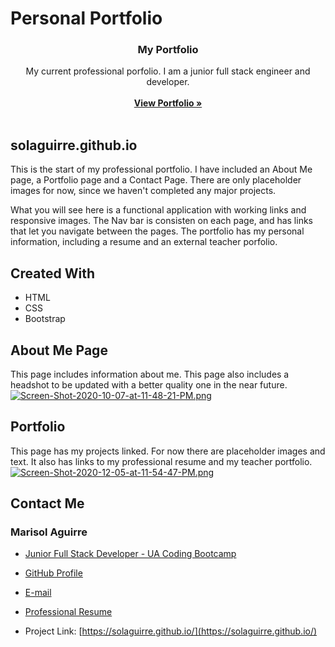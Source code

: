 # Personal Portfolio
<p align="center">
<i class="fas fa-globe-americas"></i>

  <h3 align="center"><strong>My Portfolio</strong></h3>

  <p align="center">
    My current professional porfolio. I am a junior full stack engineer and developer. 
    <br />
    <br />
    <a href="https://solaguirre.github.io/"><strong>View Portfolio »</strong></a>
    <br />
    <br />
   
  </p>
</p>

## solaguirre.github.io

This is the start of my professional portfolio. I have included an About Me page, a Portfolio page and a Contact Page. There are only placeholder images for now, since we haven't completed any major projects.

What you will see here is a functional application with working links and responsive images. The Nav bar is consisten on each page, and has links that let you navigate between the pages. The portfolio has my personal information, including a resume and an external teacher porfolio. 

## Created With

* HTML
* CSS
* Bootstrap

## About Me Page
This page includes information about me. This page also includes a headshot to be updated with a better quality one in the near future. 
[![Screen-Shot-2020-10-07-at-11-48-21-PM.png](https://i.postimg.cc/L5pxM6Zj/Screen-Shot-2020-10-07-at-11-48-21-PM.png)](https://postimg.cc/gXgVVps0)

## Portfolio
This page has my projects linked. For now there are placeholder images and text. It also has links to my professional resume and my teacher portfolio.
[![Screen-Shot-2020-12-05-at-11-54-47-PM.png](https://i.postimg.cc/xd223wvs/Screen-Shot-2020-12-05-at-11-54-47-PM.png)](https://postimg.cc/gxNQYBBR)

## Contact Me
### Marisol Aguirre

* [Junior Full Stack Developer - UA Coding Bootcamp](https://www.linkedin.com/in/marisol-aguirre-93688296/)
* [GitHub Profile](https://github.com/solaguirre)
* [E-mail](soulaguirre@gmail.com)
* [Professional Resume](assets/professionalresume.pdf)

* Project Link: [https://solaguirre.github.io/](https://solaguirre.github.io/)




